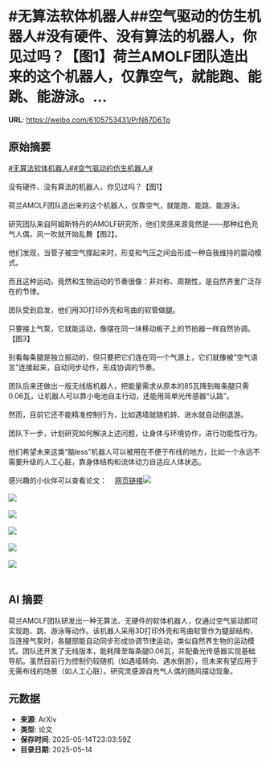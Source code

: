 # #无算法软体机器人##空气驱动的仿生机器人#没有硬件、没有算法的机器人，你见过吗？【图1】荷兰AMOLF团队造出来的这个机器人，仅靠空气，就能跑、能跳、能游泳。...

**URL**: https://weibo.com/6105753431/PrN67D6Tp

## 原始摘要

<a href="https://m.weibo.cn/search?containerid=231522type%3D1%26t%3D10%26q%3D%23%E6%97%A0%E7%AE%97%E6%B3%95%E8%BD%AF%E4%BD%93%E6%9C%BA%E5%99%A8%E4%BA%BA%23&amp;extparam=%23%E6%97%A0%E7%AE%97%E6%B3%95%E8%BD%AF%E4%BD%93%E6%9C%BA%E5%99%A8%E4%BA%BA%23" data-hide=""><span class="surl-text">#无算法软体机器人#</span></a><a href="https://m.weibo.cn/search?containerid=231522type%3D1%26t%3D10%26q%3D%23%E7%A9%BA%E6%B0%94%E9%A9%B1%E5%8A%A8%E7%9A%84%E4%BB%BF%E7%94%9F%E6%9C%BA%E5%99%A8%E4%BA%BA%23&amp;extparam=%23%E7%A9%BA%E6%B0%94%E9%A9%B1%E5%8A%A8%E7%9A%84%E4%BB%BF%E7%94%9F%E6%9C%BA%E5%99%A8%E4%BA%BA%23" data-hide=""><span class="surl-text">#空气驱动的仿生机器人#</span></a><br><br>没有硬件、没有算法的机器人，你见过吗？【图1】<br><br>荷兰AMOLF团队造出来的这个机器人，仅靠空气，就能跑、能跳、能游泳。<br><br>研究团队来自阿姆斯特丹的AMOLF研究所，他们灵感来源竟然是——那种红色充气人偶，风一吹就开始乱舞【图2】。<br><br>他们发现，当管子被空气撑起来时，形变和气压之间会形成一种自我维持的震动模式。<br><br>而且这种运动，竟然和生物运动的节奏很像：非对称、周期性，是自然界里广泛存在的节律。<br><br>团队受到启发，他们用3D打印外壳和弯曲的软管做腿。<br><br>只要接上气泵，它就能运动，像摆在同一块移动板子上的节拍器一样自然协调。【图3】<br><br>别看每条腿是独立振动的，但只要把它们连在同一个气源上，它们就像被“空气语言”连接起来，自动同步动作，形成协调的节奏。<br><br>团队后来还做出一版无线版机器人，把能量需求从原本的85瓦降到每条腿只需0.06瓦，让机器人可以靠小电池自主行动，还能用简单光传感器“认路”。<br><br>然而，目前它还不能精准控制行为，比如遇墙就随机转、进水就自动倒退游。<br><br>团队下一步，计划研究如何解决上述问题，让身体与环境协作，进行功能性行为。<br><br>他们希望未来这类“脑less”机器人可以被用在不便于布线的地方，比如一个永远不需要升级的人工心脏，靠身体结构和流体动力自适应人体状态。<br><br>感兴趣的小伙伴可以查看论文：<a href="https://weibo.cn/sinaurl?u=https%3A%2F%2Fwww.science.org%2Fdoi%2F10.1126%2Fscience.adr3661" data-hide=""><span class="url-icon"><img style="width: 1rem;height: 1rem" src="https://h5.sinaimg.cn/upload/2015/09/25/3/timeline_card_small_web_default.png" referrerpolicy="no-referrer"></span><span class="surl-text">网页链接</span></a><img style="" src="https://tvax2.sinaimg.cn/large/006Fd7o3gy1i1f33jsmsgg30bu06ohdv.gif" referrerpolicy="no-referrer"><br><br><img style="" src="https://tvax4.sinaimg.cn/large/006Fd7o3gy1i1f33kc74pg30bu06oqv5.gif" referrerpolicy="no-referrer"><br><br><img style="" src="https://tvax1.sinaimg.cn/large/006Fd7o3gy1i1f33lfdpzg30bu06ob29.gif" referrerpolicy="no-referrer"><br><br><img style="" src="https://tvax2.sinaimg.cn/large/006Fd7o3gy1i1f33s5jh8g30bu06ob2a.gif" referrerpolicy="no-referrer"><br><br><img style="" src="https://tvax3.sinaimg.cn/large/006Fd7o3gy1i1f33ps3yug30bu06ob29.gif" referrerpolicy="no-referrer"><br><br><img style="" src="https://tvax4.sinaimg.cn/large/006Fd7o3gy1i1f33prwoqg30bu06ox6t.gif" referrerpolicy="no-referrer"><br><br>

## AI 摘要

荷兰AMOLF团队研发出一种无算法、无硬件的软体机器人，仅通过空气驱动即可实现跑、跳、游泳等动作。该机器人采用3D打印外壳和弯曲软管作为腿部结构，当连接气泵时，各腿部能自动同步形成协调节律运动，类似自然界生物的运动模式。团队还开发了无线版本，能耗降至每条腿0.06瓦，并配备光传感器实现基础导航。虽然目前行为控制仍较随机（如遇墙转向、遇水倒游），但未来有望应用于无需布线的场景（如人工心脏）。研究灵感源自充气人偶的随风摆动现象。

## 元数据

- **来源**: ArXiv
- **类型**: 论文
- **保存时间**: 2025-05-14T23:03:59Z
- **目录日期**: 2025-05-14
